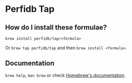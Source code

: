 # Perfidb Tap

## How do I install these formulae?

`brew install perfidb/tap/<formula>`

Or `brew tap perfidb/tap` and then `brew install <formula>`.

## Documentation

`brew help`, `man brew` or check [Homebrew's documentation](https://docs.brew.sh).

